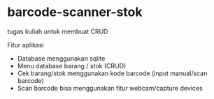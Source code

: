 # barcode-scanner-stok
tugas kuliah untuk membuat CRUD

Fitur aplikasi
- Database menggunakan sqlite
- Menu database barang / stok (CRUD)
- Cek barang/stok menggunakan kode barcode (input manual/scan barcode)
- Scan barcode bisa menggunakan fitur webcam/capture devices
